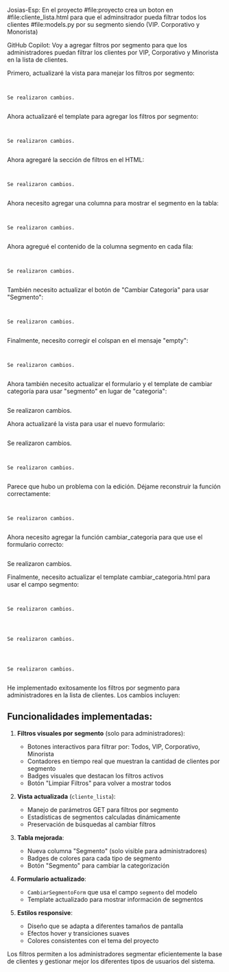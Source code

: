 Josias-Esp: En el proyecto #file:proyecto crea un boton en #file:cliente_lista.html para que el adminsitrador pueda filtrar todos los clientes #file:models.py por su segmento siendo (VIP. Corporativo y Monorista)

GitHub Copilot: Voy a agregar filtros por segmento para que los administradores puedan filtrar los clientes por VIP, Corporativo y Minorista en la lista de clientes.

Primero, actualizaré la vista para manejar los filtros por segmento: 
```


Se realizaron cambios.


```
Ahora actualizaré el template para agregar los filtros por segmento: 
```


Se realizaron cambios.


```
Ahora agregaré la sección de filtros en el HTML: 
```


Se realizaron cambios.


```
Ahora necesito agregar una columna para mostrar el segmento en la tabla: 
```


Se realizaron cambios.


```
Ahora agregué el contenido de la columna segmento en cada fila: 
```


Se realizaron cambios.


```
También necesito actualizar el botón de "Cambiar Categoría" para usar "Segmento": 
```


Se realizaron cambios.


```
Finalmente, necesito corregir el colspan en el mensaje "empty": 
```


Se realizaron cambios.


```
Ahora también necesito actualizar el formulario y el template de cambiar categoría para usar "segmento" en lugar de "categoria": 
````

````


Se realizaron cambios.

Ahora actualizaré la vista para usar el nuevo formulario: 
````

````


Se realizaron cambios.


```


Se realizaron cambios.


```
Parece que hubo un problema con la edición. Déjame reconstruir la función correctamente: 
```


Se realizaron cambios.


```
Ahora necesito agregar la función cambiar_categoria para que use el formulario correcto: 
````

````


Se realizaron cambios.

Finalmente, necesito actualizar el template cambiar_categoria.html para usar el campo segmento: 
```


Se realizaron cambios.


```

```


Se realizaron cambios.


```

```


Se realizaron cambios.


```
He implementado exitosamente los filtros por segmento para administradores en la lista de clientes. Los cambios incluyen:

## Funcionalidades implementadas:

1. **Filtros visuales por segmento** (solo para administradores):
   - Botones interactivos para filtrar por: Todos, VIP, Corporativo, Minorista
   - Contadores en tiempo real que muestran la cantidad de clientes por segmento
   - Badges visuales que destacan los filtros activos
   - Botón "Limpiar Filtros" para volver a mostrar todos

2. **Vista actualizada** (`cliente_lista`):
   - Manejo de parámetros GET para filtros por segmento
   - Estadísticas de segmentos calculadas dinámicamente
   - Preservación de búsquedas al cambiar filtros

3. **Tabla mejorada**:
   - Nueva columna "Segmento" (solo visible para administradores)
   - Badges de colores para cada tipo de segmento
   - Botón "Segmento" para cambiar la categorización

4. **Formulario actualizado**:
   - `CambiarSegmentoForm` que usa el campo `segmento` del modelo
   - Template actualizado para mostrar información de segmentos

5. **Estilos responsive**:
   - Diseño que se adapta a diferentes tamaños de pantalla
   - Efectos hover y transiciones suaves
   - Colores consistentes con el tema del proyecto

Los filtros permiten a los administradores segmentar eficientemente la base de clientes y gestionar mejor los diferentes tipos de usuarios del sistema.
